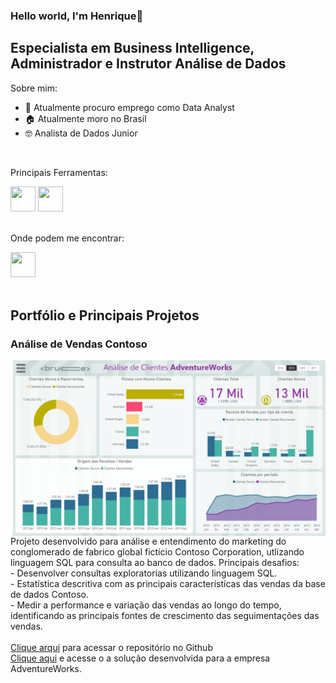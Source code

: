 ### Hello world, I'm Henrique👋

## Especialista em Business Intelligence,  <br> Administrador e Instrutor Análise de Dados

Sobre mim:

- 🔭 Atualmente procuro emprego como Data Analyst 
- 🏠 Atualmente moro no Brasil
- 🤓 Analista de Dados Junior

<br>

Principais Ferramentas:

<div>
  <img height="40" width="40" src="https://github.com/BruceFonseca2/Portfolio/blob/main/linguagens/sql.png?raw=true">
  <img height="40" width="40" src="https://github.com/BruceFonseca2/Portfolio/blob/main/linguagens/power%20bi.png?raw=true">
</div>

<br>

Onde podem me encontrar:
<div>
  <a href="https://www.linkedin.com/in/bruce-fonseca/">
    <img height="40" width="40"  src="https://github.com/BruceFonseca2/Portfolio/blob/main/social%20icons/linkedin.png?raw=true">
  </a>
</div>

<br>

## Portfólio e Principais Projetos

### Análise de Vendas Contoso
<img align="right" width="500" src="https://github.com/BruceFonseca2/AdventureWorksPortfolio/blob/main/imagens/Captura%20de%20tela%202023-12-03%20121514.png?raw=true">
Projeto desenvolvido para análise e entendimento do marketing do conglomerado de fabrico global fictício Contoso Corporation, utlizando linguagem SQL para consulta ao banco de dados.
Principais desafios: <br>
- Desenvolver consultas exploratorias utilizando linguagem SQL.<br>
- Estatística descritiva com as principais características das vendas da base de dados Contoso.<br>
- Medir a performance e variação das vendas ao longo do tempo, identificando as principais fontes de crescimento das seguimentações das vendas.
<br>
<br>
<a href="https://github.com/BruceFonseca2/AdventureWorksPortfolio"> Clique arqui</a>  para acessar o repositório no Github
<br>
<a target="_blank" href="https://app.powerbi.com/view?r=eyJrIjoiNWJjODBmOTAtYmNhMy00YjdmLTk5ZDMtMDc4NGI4NDY3YzJmIiwidCI6IjQxNGU0N2Q2LTVhNGUtNDkzZS05OWJkLTUzMTYwZjJhYWY2ZiJ9" >Clique aqui</a> e acesse o a solução desenvolvida para a empresa AdventureWorks.
